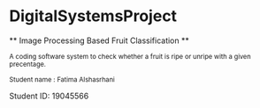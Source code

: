 # DigitalSystemsProject

** Image Processing Based Fruit Classification **

<sub> A coding software system to check whether a fruit is ripe or unripe with a given precentage. </sub> 


<sup> Student name : Fatima Alshasrhani </sup>

<suo> Student ID: 19045566 </sup>



